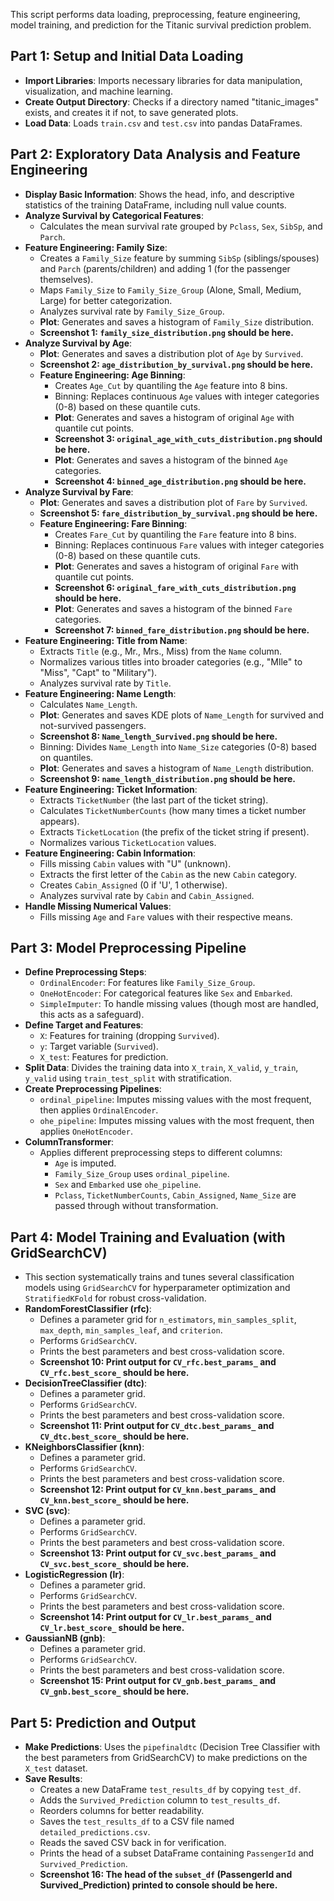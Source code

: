 This script performs data loading, preprocessing, feature engineering, model training, and prediction for the Titanic survival prediction problem.

## Part 1: Setup and Initial Data Loading

* **Import Libraries**: Imports necessary libraries for data manipulation, visualization, and machine learning.
* **Create Output Directory**: Checks if a directory named "titanic\_images" exists, and creates it if not, to save generated plots.
* **Load Data**: Loads `train.csv` and `test.csv` into pandas DataFrames.

## Part 2: Exploratory Data Analysis and Feature Engineering

* **Display Basic Information**: Shows the head, info, and descriptive statistics of the training DataFrame, including null value counts.
* **Analyze Survival by Categorical Features**:
    * Calculates the mean survival rate grouped by `Pclass`, `Sex`, `SibSp`, and `Parch`.
* **Feature Engineering: Family Size**:
    * Creates a `Family_Size` feature by summing `SibSp` (siblings/spouses) and `Parch` (parents/children) and adding 1 (for the passenger themselves).
    * Maps `Family_Size` to `Family_Size_Group` (Alone, Small, Medium, Large) for better categorization.
    * Analyzes survival rate by `Family_Size_Group`.
    * **Plot**: Generates and saves a histogram of `Family_Size` distribution.
    * **Screenshot 1: `family_size_distribution.png` should be here.**
* **Analyze Survival by Age**:
    * **Plot**: Generates and saves a distribution plot of `Age` by `Survived`.
    * **Screenshot 2: `age_distribution_by_survival.png` should be here.**
    * **Feature Engineering: Age Binning**:
        * Creates `Age_Cut` by quantiling the `Age` feature into 8 bins.
        * Binning: Replaces continuous `Age` values with integer categories (0-8) based on these quantile cuts.
        * **Plot**: Generates and saves a histogram of original `Age` with quantile cut points.
        * **Screenshot 3: `original_age_with_cuts_distribution.png` should be here.**
        * **Plot**: Generates and saves a histogram of the binned `Age` categories.
        * **Screenshot 4: `binned_age_distribution.png` should be here.**
* **Analyze Survival by Fare**:
    * **Plot**: Generates and saves a distribution plot of `Fare` by `Survived`.
    * **Screenshot 5: `fare_distribution_by_survival.png` should be here.**
    * **Feature Engineering: Fare Binning**:
        * Creates `Fare_Cut` by quantiling the `Fare` feature into 8 bins.
        * Binning: Replaces continuous `Fare` values with integer categories (0-8) based on these quantile cuts.
        * **Plot**: Generates and saves a histogram of original `Fare` with quantile cut points.
        * **Screenshot 6: `original_fare_with_cuts_distribution.png` should be here.**
        * **Plot**: Generates and saves a histogram of the binned `Fare` categories.
        * **Screenshot 7: `binned_fare_distribution.png` should be here.**
* **Feature Engineering: Title from Name**:
    * Extracts `Title` (e.g., Mr., Mrs., Miss) from the `Name` column.
    * Normalizes various titles into broader categories (e.g., "Mlle" to "Miss", "Capt" to "Military").
    * Analyzes survival rate by `Title`.
* **Feature Engineering: Name Length**:
    * Calculates `Name_Length`.
    * **Plot**: Generates and saves KDE plots of `Name_Length` for survived and not-survived passengers.
    * **Screenshot 8: `Name_length_Survived.png` should be here.**
    * Binning: Divides `Name_Length` into `Name_Size` categories (0-8) based on quantiles.
    * **Plot**: Generates and saves a histogram of `Name_Length` distribution.
    * **Screenshot 9: `name_length_distribution.png` should be here.**
* **Feature Engineering: Ticket Information**:
    * Extracts `TicketNumber` (the last part of the ticket string).
    * Calculates `TicketNumberCounts` (how many times a ticket number appears).
    * Extracts `TicketLocation` (the prefix of the ticket string if present).
    * Normalizes various `TicketLocation` values.
* **Feature Engineering: Cabin Information**:
    * Fills missing `Cabin` values with "U" (unknown).
    * Extracts the first letter of the `Cabin` as the new `Cabin` category.
    * Creates `Cabin_Assigned` (0 if 'U', 1 otherwise).
    * Analyzes survival rate by `Cabin` and `Cabin_Assigned`.
* **Handle Missing Numerical Values**:
    * Fills missing `Age` and `Fare` values with their respective means.

## Part 3: Model Preprocessing Pipeline

* **Define Preprocessing Steps**:
    * `OrdinalEncoder`: For features like `Family_Size_Group`.
    * `OneHotEncoder`: For categorical features like `Sex` and `Embarked`.
    * `SimpleImputer`: To handle missing values (though most are handled, this acts as a safeguard).
* **Define Target and Features**:
    * `X`: Features for training (dropping `Survived`).
    * `y`: Target variable (`Survived`).
    * `X_test`: Features for prediction.
* **Split Data**: Divides the training data into `X_train`, `X_valid`, `y_train`, `y_valid` using `train_test_split` with stratification.
* **Create Preprocessing Pipelines**:
    * `ordinal_pipeline`: Imputes missing values with the most frequent, then applies `OrdinalEncoder`.
    * `ohe_pipeline`: Imputes missing values with the most frequent, then applies `OneHotEncoder`.
* **ColumnTransformer**:
    * Applies different preprocessing steps to different columns:
        * `Age` is imputed.
        * `Family_Size_Group` uses `ordinal_pipeline`.
        * `Sex` and `Embarked` use `ohe_pipeline`.
        * `Pclass`, `TicketNumberCounts`, `Cabin_Assigned`, `Name_Size` are passed through without transformation.

## Part 4: Model Training and Evaluation (with GridSearchCV)

* This section systematically trains and tunes several classification models using `GridSearchCV` for hyperparameter optimization and `StratifiedKFold` for robust cross-validation.
* **RandomForestClassifier (rfc)**:
    * Defines a parameter grid for `n_estimators`, `min_samples_split`, `max_depth`, `min_samples_leaf`, and `criterion`.
    * Performs `GridSearchCV`.
    * Prints the best parameters and best cross-validation score.
    * **Screenshot 10: Print output for `CV_rfc.best_params_` and `CV_rfc.best_score_` should be here.**
* **DecisionTreeClassifier (dtc)**:
    * Defines a parameter grid.
    * Performs `GridSearchCV`.
    * Prints the best parameters and best cross-validation score.
    * **Screenshot 11: Print output for `CV_dtc.best_params_` and `CV_dtc.best_score_` should be here.**
* **KNeighborsClassifier (knn)**:
    * Defines a parameter grid.
    * Performs `GridSearchCV`.
    * Prints the best parameters and best cross-validation score.
    * **Screenshot 12: Print output for `CV_knn.best_params_` and `CV_knn.best_score_` should be here.**
* **SVC (svc)**:
    * Defines a parameter grid.
    * Performs `GridSearchCV`.
    * Prints the best parameters and best cross-validation score.
    * **Screenshot 13: Print output for `CV_svc.best_params_` and `CV_svc.best_score_` should be here.**
* **LogisticRegression (lr)**:
    * Defines a parameter grid.
    * Performs `GridSearchCV`.
    * Prints the best parameters and best cross-validation score.
    * **Screenshot 14: Print output for `CV_lr.best_params_` and `CV_lr.best_score_` should be here.**
* **GaussianNB (gnb)**:
    * Defines a parameter grid.
    * Performs `GridSearchCV`.
    * Prints the best parameters and best cross-validation score.
    * **Screenshot 15: Print output for `CV_gnb.best_params_` and `CV_gnb.best_score_` should be here.**

## Part 5: Prediction and Output

* **Make Predictions**: Uses the `pipefinaldtc` (Decision Tree Classifier with the best parameters from GridSearchCV) to make predictions on the `X_test` dataset.
* **Save Results**:
    * Creates a new DataFrame `test_results_df` by copying `test_df`.
    * Adds the `Survived_Prediction` column to `test_results_df`.
    * Reorders columns for better readability.
    * Saves the `test_results_df` to a CSV file named `detailed_predictions.csv`.
    * Reads the saved CSV back in for verification.
    * Prints the head of a subset DataFrame containing `PassengerId` and `Survived_Prediction`.
    * **Screenshot 16: The head of the `subset_df` (PassengerId and Survived_Prediction) printed to console should be here.**
